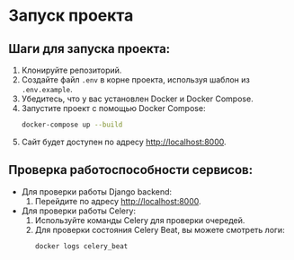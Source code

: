# Запуск проекта

## Шаги для запуска проекта:

1. Клонируйте репозиторий.
2. Создайте файл `.env` в корне проекта, используя шаблон из `.env.example`.
3. Убедитесь, что у вас установлен Docker и Docker Compose.
4. Запустите проект с помощью Docker Compose:
    ```bash
    docker-compose up --build
    ```
5. Сайт будет доступен по адресу [http://localhost:8000](http://localhost:8000).

## Проверка работоспособности сервисов:
- Для проверки работы Django backend:
  1. Перейдите по адресу [http://localhost:8000](http://localhost:8000).
- Для проверки работы Celery:
  1. Используйте команды Celery для проверки очередей.
  2. Для проверки состояния Celery Beat, вы можете смотреть логи:
     ```bash
     docker logs celery_beat
     ```
